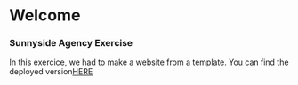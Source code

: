 # Welcome

### Sunnyside Agency Exercise

In this exercice, we had to make a website from a template.
You can find the deployed version[HERE](https://jeanchristophem.github.io/sunnyside-agency/)